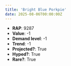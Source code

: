 ```yaml
---
title: 'Bright Blue Porkpie'
date: 2025-08-06T00:00:00Z
---
```

- **RAP**: 9287
- **Value**: -1
- **Demand level**: -1
- **Trend**: -1
- **Projected?**: True
- **Hyped?**: True
- **Rare?**: True
